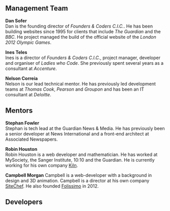 ## Management Team

**Dan Sofer**	
Dan is the founding director of *Founders & Coders C.I.C.*. He has been building websites since 1995 for clients that include *The Guardian* and the *BBC*. He project managed the build of the official website of the *London 2012 Olympic Games*.

<a href="https://www.linkedin.com/in/dsofer" target="_blank" class="team-image dan"></a>

**Ines Teles**    
Ines is a director of *Founders & Coders C.I.C.*, project manager, developer and organiser of *Ladies who Code*. She previously spent several years as a consultant at *Accenture*. 

<a href="https://www.linkedin.com/in/iteles" target="_blank" class="team-image ines"></a>

<!-- ![Nelson](/img/us/mentors/nelson.jpg) -->
**Nelson Correia**    
Nelson is our lead technical mentor. He has previously led development teams at *Thomas Cook*, *Pearson* and *Groupon* and has been an IT consultant at *Deloitte*.

<a href="https://www.linkedin.com/in/nelsonic" target="_blank" class="team-image nelson"></a>

## Mentors

**Stephan Fowler**	
Stephan is tech lead at the Guardian News & Media. He has previously been a senior developer at News International and a front-end architect at Associated Newspapers.

<a href="https://www.linkedin.com/in/stephanfowler" target="_blank" class="team-image stephan"></a>

**Robin Houston**	
Robin Houston is a web developer and mathematician. He has worked at MySociety, the Sanger Institute, 10:10 and the Guardian. He is currently working for his own company <a href="http://www.kiln.it/" target="_blank">Kiln</a>.

<a href="https://www.linkedin.com/pub/robin-houston/3/bba/677" target="_blank" class="team-image robin"></a>

**Campbell Morgan**	
Campbell is a web-developer with a background in design and 3D animation. Campbell is a director at his own company <a href="http://www.sitechef.co.uk/" target="_blank">SiteChef</a>. He also founded <a href="http://www.folissimo.com/#/" target="_blank">Folissimo</a> in 2012.

<a href="https://uk.linkedin.com/pub/campbell-morgan/46/b60/805" target="_blank" class="team-image campbell"></a>

## Developers
<div class="overflow-hidden">
	<div class="grid-4">
		<a href="https://github.com/NataliaLKB" target="_blank"><div class="team-image-grid natalia"></div></a>
	</div>
	<div class="grid-4">
		<a href="https://github.com/FilWisher" target="_blank"><div class="team-image-grid will"></div></a>
	</div>
	<div class="grid-4">
		<a href="https://uk.linkedin.com/pub/izaak-rogan/99/476/1b0" target="_blank"><div class="team-image-grid izaak"></div></a>
	</div>
	<div class="grid-4">
		<a href="https://github.com/besarthoxhaj" target="_blank"><div class="team-image-grid bes"></div></a>
	</div>
	<div class="grid-4">
		<a href="https://github.com/benjaminlees" target="_blank"><div class="team-image-grid benji"></div></a>
	</div>
	<div class="grid-4">
		<a href="https://github.com/harrygfox" target="_blank"><div class="team-image-grid harry"></div></a>
	</div>
	<div class="grid-4"><p></p></div>
	<div class="grid-4">
		<a href="https://uk.linkedin.com/pub/emma-milner/29/a00/a05" target="_blank"><div class="team-image-grid emma"></div></a>
	</div>
</div>

